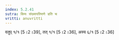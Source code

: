 ```yaml
---
index: 5.2.41
sutra: किमः संख्यापरिमाणे डति च
vritti: anuvritti
---
```


 वतुप् १/१  [5।2।39], तत् १/१ [5।2।36], अस्य  ६/१  [5।2।36]